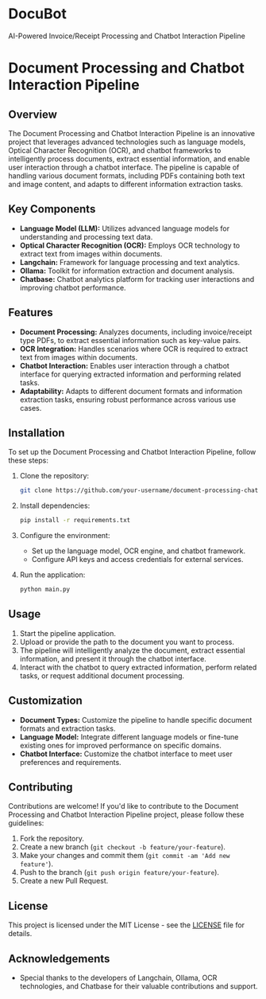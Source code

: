 # DocuBot
 AI-Powered Invoice/Receipt Processing and Chatbot Interaction Pipeline
# Document Processing and Chatbot Interaction Pipeline

## Overview

The Document Processing and Chatbot Interaction Pipeline is an innovative project that leverages advanced technologies such as language models, Optical Character Recognition (OCR), and chatbot frameworks to intelligently process documents, extract essential information, and enable user interaction through a chatbot interface. The pipeline is capable of handling various document formats, including PDFs containing both text and image content, and adapts to different information extraction tasks.

## Key Components

- **Language Model (LLM):** Utilizes advanced language models for understanding and processing text data.
- **Optical Character Recognition (OCR):** Employs OCR technology to extract text from images within documents.
- **Langchain:** Framework for language processing and text analytics.
- **Ollama:** Toolkit for information extraction and document analysis.
- **Chatbase:** Chatbot analytics platform for tracking user interactions and improving chatbot performance.

## Features

- **Document Processing:** Analyzes documents, including invoice/receipt type PDFs, to extract essential information such as key-value pairs.
- **OCR Integration:** Handles scenarios where OCR is required to extract text from images within documents.
- **Chatbot Interaction:** Enables user interaction through a chatbot interface for querying extracted information and performing related tasks.
- **Adaptability:** Adapts to different document formats and information extraction tasks, ensuring robust performance across various use cases.

## Installation

To set up the Document Processing and Chatbot Interaction Pipeline, follow these steps:

1. Clone the repository:

   ```bash
   git clone https://github.com/your-username/document-processing-chatbot-pipeline.git
   ```

2. Install dependencies:

   ```bash
   pip install -r requirements.txt
   ```

3. Configure the environment:

   - Set up the language model, OCR engine, and chatbot framework.
   - Configure API keys and access credentials for external services.

4. Run the application:

   ```bash
   python main.py
   ```

## Usage

1. Start the pipeline application.
2. Upload or provide the path to the document you want to process.
3. The pipeline will intelligently analyze the document, extract essential information, and present it through the chatbot interface.
4. Interact with the chatbot to query extracted information, perform related tasks, or request additional document processing.

## Customization

- **Document Types:** Customize the pipeline to handle specific document formats and extraction tasks.
- **Language Model:** Integrate different language models or fine-tune existing ones for improved performance on specific domains.
- **Chatbot Interface:** Customize the chatbot interface to meet user preferences and requirements.

## Contributing

Contributions are welcome! If you'd like to contribute to the Document Processing and Chatbot Interaction Pipeline project, please follow these guidelines:

1. Fork the repository.
2. Create a new branch (`git checkout -b feature/your-feature`).
3. Make your changes and commit them (`git commit -am 'Add new feature'`).
4. Push to the branch (`git push origin feature/your-feature`).
5. Create a new Pull Request.

## License

This project is licensed under the MIT License - see the [LICENSE](LICENSE) file for details.

## Acknowledgements

- Special thanks to the developers of Langchain, Ollama, OCR technologies, and Chatbase for their valuable contributions and support.
